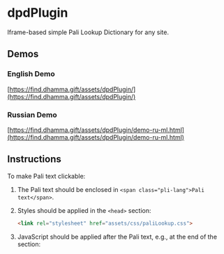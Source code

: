 # dpdPlugin

Iframe-based simple Pali Lookup Dictionary for any site.

## Demos

### English Demo
[https://find.dhamma.gift/assets/dpdPlugin/](https://find.dhamma.gift/assets/dpdPlugin/)

### Russian Demo
[https://find.dhamma.gift/assets/dpdPlugin/demo-ru-ml.html](https://find.dhamma.gift/assets/dpdPlugin/demo-ru-ml.html)

## Instructions

To make Pali text clickable:

1. The Pali text should be enclosed in `<span class="pli-lang">Pali text</span>`.
   
2. Styles should be applied in the `<head>` section:
   ```html
   <link rel="stylesheet" href="assets/css/paliLookup.css">

3. JavaScript should be applied after the Pali text, e.g., at the end of the <body> section:

<script src="assets/js/paliLookup.js"></script>

